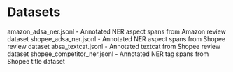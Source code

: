 # Datasets

amazon_adsa_ner.jsonl - Annotated NER aspect spans from Amazon review dataset
shopee_adsa_ner.jsonl - Annotated NER aspect spans from Shopee review dataset
absa_textcat.jsonl - Annotated textcat from Shopee review dataset
shopee_competitor_ner.jsonl - Annotated NER tag spans from Shopee title dataset